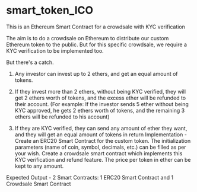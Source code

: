# smart_token_ICO

This is an Ethereum Smart Contract for a crowdsale with KYC verification  

The aim is to do a crowdsale on Ethereum to distribute our custom Ethereum token to the public. But for this specific crowdsale, we require a KYC verification to be implemented too. 

But there's a catch.  

1) Any investor can invest up to 2 ethers, and get an equal amount of tokens. 

2) If they invest more than 2 ethers, without being KYC verified, they will get 2 ethers worth of tokens, and the excess ether will be refunded to their account. (For example: If the investor sends 5 ether without being KYC approved, he gets 2 ethers worth of tokens, and the remaining 3 ethers will be refunded to his account) 

3) If they are KYC verified, they can send any amount of ether they want, and they will get an equal amount of tokens in return  Implementation - Create an ERC20 Smart Contract for the custom token. The initialization parameters (name of coin, symbol, decimals, etc.) can be filled as per your wish. Create a crowdsale smart contract which implements this KYC verification and refund feature. The price per token in ether can be kept to any amount.   

Expected Output - 
2 Smart Contracts: 1 ERC20 Smart Contract and 1 Crowdsale Smart Contract 
